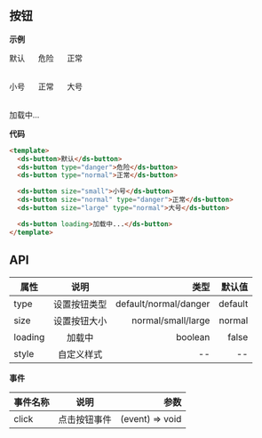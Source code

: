 ## 按钮

**示例**

<ds-button>默认</ds-button>
<ds-button type="danger" style="margin-left: 20px">危险</ds-button>
<ds-button type="normal" style="margin-left: 20px">正常</ds-button><br/><br/>

<ds-button size="small">小号</ds-button>
<ds-button size="normal" type="danger" style="margin-left: 20px">正常</ds-button>
<ds-button size="large" type="normal" style="margin-left: 20px">大号</ds-button><br/><br/>

<ds-button loading>加载中...</ds-button>


**代码**

```html
<template>
  <ds-button>默认</ds-button>
  <ds-button type="danger">危险</ds-button>
  <ds-button type="normal">正常</ds-button>

  <ds-button size="small">小号</ds-button>
  <ds-button size="normal" type="danger">正常</ds-button>
  <ds-button size="large" type="normal">大号</ds-button>

  <ds-button loading>加载中...</ds-button>
</template>
```

<script setup>
  import DsButton from './components/Button.vue'
</script>



## **API**

| 属性           | 说明           | 类型  | 默认值  |
| ------------- |:-------------:| -----:| -----: |
| type          | 设置按钮类型    | default/normal/danger | default  |
| size          | 设置按钮大小    | normal/small/large | normal  |
| loading       | 加载中         | boolean | false  |
| style         | 自定义样式      | -- | --  |

**事件**

| 事件名称           | 说明           | 参数  |
| -------------     |:-------------:| -----:|
| click             | 点击按钮事件    | (event) => void |